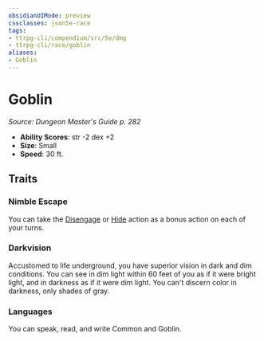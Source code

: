 ```yaml
---
obsidianUIMode: preview
cssclasses: json5e-race
tags:
- ttrpg-cli/compendium/src/5e/dmg
- ttrpg-cli/race/goblin
aliases:
- Goblin
---
```

# Goblin
*Source: Dungeon Master's Guide p. 282*  


- **Ability Scores**: str -2 dex +2
- **Size**: Small
- **Speed**: 30 ft.

## Traits

### Nimble Escape

You can take the [Disengage](/3-Mechanics/CLI/actions.md#Disengage) or [Hide](/3-Mechanics/CLI/actions.md#Hide) action as a bonus action on each of your turns.

### Darkvision

Accustomed to life underground, you have superior vision in dark and dim conditions. You can see in dim light within 60 feet of you as if it were bright light, and in darkness as if it were dim light. You can't discern color in darkness, only shades of gray.

### Languages

You can speak, read, and write Common and Goblin.